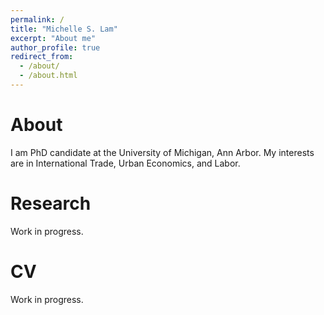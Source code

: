 ```yaml
---
permalink: /
title: "Michelle S. Lam"
excerpt: "About me"
author_profile: true
redirect_from: 
  - /about/
  - /about.html
---
```


About
======

I am PhD candidate at the University of Michigan, Ann Arbor. My interests are in International Trade, Urban Economics, and Labor. 

Research
======

Work in progress. 

CV
======

Work in progress. 
